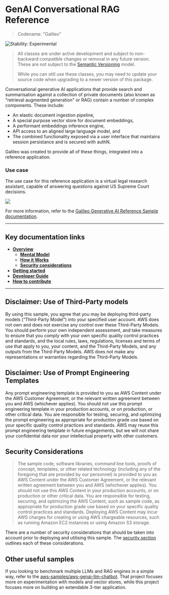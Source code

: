# GenAI Conversational RAG Reference

> Codename: "Galileo"

![Stability: Experimental](https://img.shields.io/badge/stability-Experimental-important.svg?style=for-the-badge)

> All classes are under active development and subject to non-backward compatible changes or removal in any future version. These are not subject to the [Semantic Versioning](https://semver.org/) model.
>
> While you can still use these classes, you may need to update your source code when upgrading to a newer version of this package.

Conversational generative AI applications that provide search and summarisation against a collection of private documents (also known as "retrieval augmented generation" or RAG) contain a number of complex components.
These include:

- An elastic document ingestion pipeline,
- A special purpose vector store for document embeddings,
- A performant embeddings inference engine,
- API access to an aligned large language model, and
- The combined functionality exposed via a user interface that maintains session persistance and is secured with authN.

Galileo was created to provide all of these things, integrated into a reference application.

### Use case

The use case for this reference application is a virtual legal research assistant, capable of answering questions against US Supreme Court decisions.

![](./docs/content/assets/images/ux-screenshot.png)

For more information, refer to the [Galileo Generative AI Reference Sample documentation](https://aws-samples.github.io/aws-genai-conversational-rag-reference).

---

## Key documentation links

- **[Overview](https://aws-samples.github.io/aws-genai-conversational-rag-reference/overview/)**
  - **[Mental Model](https://aws-samples.github.io/aws-genai-conversational-rag-reference/overview/model/)**
  - **[How it Works](https://aws-samples.github.io/aws-genai-conversational-rag-reference/overview/how/)**
  - **[Security considerations](https://aws-samples.github.io/aws-genai-conversational-rag-reference/overview/security/)**
- **[Getting started](https://aws-samples.github.io/aws-genai-conversational-rag-reference/getting-started/)**
- **[Developer Guide](https://aws-samples.github.io/aws-genai-conversational-rag-reference/developer-guide/)**
- **[How to contribute](https://aws-samples.github.io/aws-genai-conversational-rag-reference/contributing/)**

---

## Disclaimer: Use of Third-Party models

By using this sample, you agree that you may be deploying third-party models (“Third-Party Model”) into your specified user account. AWS does not own and does not exercise any control over these Third-Party Models. You should perform your own independent assessment, and take measures to ensure that you comply with your own specific quality control practices and standards, and the local rules, laws, regulations, licenses and terms of use that apply to you, your content, and the Third-Party Models, and any outputs from the Third-Party Models. AWS does not make any representations or warranties regarding the Third-Party Models.

## Disclaimer: Use of Prompt Engineering Templates

Any prompt engineering template is provided to you as AWS Content under the AWS Customer Agreement, or the relevant written agreement between you and AWS (whichever applies). You should not use this prompt engineering template in your production accounts, or on production, or other critical data. You are responsible for testing, securing, and optimizing the prompt engineering as appropriate for production grade use based on your specific quality control practices and standards. AWS may reuse this prompt engineering template in future engagements, but we will not share your confidential data nor your intellectual property with other customers.

## Security Considerations

> The sample code, software libraries, command line tools, proofs of concept, templates, or other related technology (including any of the foregoing that are provided by our personnel) is provided to you as AWS Content under the AWS Customer Agreement, or the relevant written agreement between you and AWS (whichever applies). You should not use this AWS Content in your production accounts, or on production or other critical data. You are responsible for testing, securing, and optimizing the AWS Content, such as sample code, as appropriate for production grade use based on your specific quality control practices and standards. Deploying AWS Content may incur AWS charges for creating or using AWS chargeable resources, such as running Amazon EC2 instances or using Amazon S3 storage.

There are a number of security considerations that should be taken into account prior to deploying and utilising this sample. The [security section](https://aws-samples.github.io/aws-genai-conversational-rag-reference/overview/security/) outlines each of these considerations.

## Other useful samples

If you looking to benchmark multiple LLMs and RAG engines in a simple way, refer to the [aws-samples/aws-genai-llm-chatbot](https://github.com/aws-samples/aws-genai-llm-chatbot). That project focuses more on experimentation with models and vector stores, while this project focuses more on building an extendable 3-tier application.
